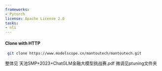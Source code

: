 ```yaml
---
frameworks:
- Pytorch
license: Apache License 2.0
tasks:
- nli
---
```


#### Clone with HTTP
```bash
 git clone https://www.modelscope.cn/mantoutech/mantoutech.git
```

整体见 天池SMP+2023+ChatGLM金融大模型挑战赛.pdf
微调见ptuning文件夹
